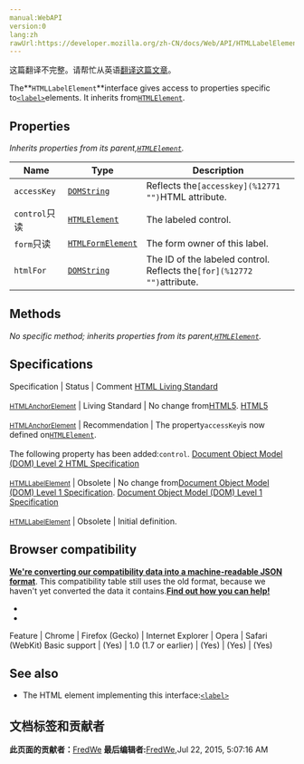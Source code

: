 ```yaml
---
manual:WebAPI
version:0
lang:zh
rawUrl:https://developer.mozilla.org/zh-CN/docs/Web/API/HTMLLabelElement
---
```




这篇翻译不完整。请帮忙从英语[翻译这篇文章](%12770 "")。






The**`HTMLLabelElement`**interface gives access to properties specific to[`<label>`](%12227 "HTML 元素表示用户界面中项目的标题。")elements. It inherits from[`HTMLElement`](%2749 "HTMLElement 接口表示所有的 HTML 元素。一些HTML元素直接实现了HTMLElement接口，其它的间接实现HTMLElement接口.").


## Properties<a name="Properties"></a>


<em>Inherits properties from its parent,[`HTMLElement`](%2749 "HTMLElement 接口表示所有的 HTML 元素。一些HTML元素直接实现了HTMLElement接口，其它的间接实现HTMLElement接口.").</em>

Name | Type | Description 
 ---  |  ---  |  ---  | 
`accessKey` | [`DOMString`](%2651 "DOMString 是一个UTF-16字符串。由于JavaScript已经使用了这样的字符串，所以DOMString 直接映射到 一个String。") | Reflects the`[accesskey](%12771 "")`HTML attribute. 
`control`只读 | [`HTMLElement`](%2749 "HTMLElement 接口表示所有的 HTML 元素。一些HTML元素直接实现了HTMLElement接口，其它的间接实现HTMLElement接口.") | The labeled control. 
`form`只读 | [`HTMLFormElement`](%2754 "HTMLFormElement接口可以创建或者修改<form>对象;它继承了HTMLElement接口的方法和属性。") | The form owner of this label. 
`htmlFor` | [`DOMString`](%2651 "DOMString 是一个UTF-16字符串。由于JavaScript已经使用了这样的字符串，所以DOMString 直接映射到 一个String。") | The ID of the labeled control. Reflects the`[for](%12772 "")`attribute. 


## Methods<a name="Methods"></a>


<em>No specific method; inherits properties from its parent,[`HTMLElement`](%2749 "HTMLElement 接口表示所有的 HTML 元素。一些HTML元素直接实现了HTMLElement接口，其它的间接实现HTMLElement接口.").</em>


## Specifications<a name="Specifications"></a>
Specification | Status | Comment 
[HTML Living Standard<br></br><small>HTMLAnchorElement</small>](%12773 "") | Living Standard | No change from[HTML5](%12136 "HTML5"). 
[HTML5<br></br><small>HTMLAnchorElement</small>](%12774 "") | Recommendation | The property`accessKey`is now defined on[`HTMLElement`](%2749 "HTMLElement 接口表示所有的 HTML 元素。一些HTML元素直接实现了HTMLElement接口，其它的间接实现HTMLElement接口.").<br></br>The following property has been added:`control`. 
[Document Object Model (DOM) Level 2 HTML Specification<br></br><small>HTMLLabelElement</small>](%12775 "") | Obsolete | No change from[Document Object Model (DOM) Level 1 Specification](%4414 "Document Object Model (DOM) Level 1 Specification"). 
[Document Object Model (DOM) Level 1 Specification<br></br><small>HTMLLabelElement</small>](%12776 "") | Obsolete | Initial definition. 


## Browser compatibility<a name="Browser_compatibility"></a>


**[We&#39;re converting our compatibility data into a machine-readable JSON format](%3344 "")**. This compatibility table still uses the old format, because we haven&#39;t yet converted the data it contains.**[Find out how you can help!](%3392 "")**


* 
* 
Feature | Chrome | Firefox (Gecko) | Internet Explorer | Opera | Safari (WebKit) 
Basic support | (Yes) | 1.0 (1.7 or earlier) | (Yes) | (Yes) | (Yes) 





## See also<a name="See_also"></a>

* The HTML element implementing this interface:[`<label>`](%12227 "HTML 元素表示用户界面中项目的标题。")



## 文档标签和贡献者
**此页面的贡献者：**[FredWe](%6673 "")
**最后编辑者:**[FredWe](%6673 ""),<time>Jul 22, 2015, 5:07:16 AM</time>


